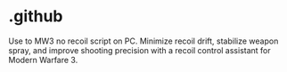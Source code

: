 # .github
Use to MW3 no recoil script on PC. Minimize recoil drift, stabilize weapon spray, and improve shooting precision with a recoil control assistant for Modern Warfare 3.
